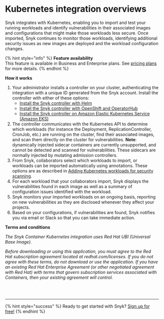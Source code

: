 # Kubernetes integration overviews

Snyk integrates with Kubernetes, enabling you to import and test your running workloads and identify vulnerabilities in their associated images and configurations that might make those workloads less secure. Once imported, Snyk continues to monitor those workloads, identifying additional security issues as new images are deployed and the workload configuration changes.

{% hint style="info" %}
**Feature availability**  
This feature is available in Business and Enterprise plans. See [pricing plans](https://snyk.io/plans/) for more details.
{% endhint %}

**How it works**

1. Your administrator installs a controller on your cluster, authenticating the integration with a unique ID generated from the Snyk account. Install the controller with either of these options:
   * [Install the Snyk controller with Helm](https://support.snyk.io/hc/articles/360003916158#UUID-753328ea-3d73-0eeb-4301-c22522273797)
   * [Install the Snyk controller with OpenShift and OperatorHub](https://support.snyk.io/hc/articles/360006548317#UUID-7b1c8c43-51a6-d807-5623-e2338f830623)
   * [Install the Snyk controller on Amazon Elastic Kubernetes Service \(Amazon EKS\)](https://support.snyk.io/hc/en-us/articles/360011128137)
2. The controller communicates with the Kubernetes API to determine which workloads \(for instance the Deployment, ReplicationController, CronJob, etc.\) are running on the cluster, find their associated images, and scan them directly on the cluster for vulnerabilities. **Note**: dynamically injected sidecar containers are currently unsupported, and cannot be detected and scanned for vulnerabilities. These sidecars are normally injected by mutating admission controllers.
3. From Snyk, collaborators select which workloads to import, or workloads can be imported automatically using annotations. These options are as described in [Adding Kubernetes workloads for security scanning](https://support.snyk.io/hc/articles/360003947117#UUID-a0526554-0943-3363-6977-7a11f766ede2).
4. For each workload that your collaborators import, Snyk displays the vulnerabilities found in each image as well as a summary of configuration issues identified with the workload.
5. Snyk monitors your imported workloads on an ongoing basis, reporting on new vulnerabilities as they are disclosed whenever they affect your projects.
6. Based on your configurations, if vulnerabilities are found, Snyk notifies you via email or Slack so that you can take immediate action.

**Terms and conditions**

_The Snyk Container Kubernetes integration uses Red Hat UBI \(Universal Base Image\)._

_Before downloading or using this application, you must agree to the Red Hat subscription agreement located at redhat.com/licenses. If you do not agree with these terms, do not download or use the application. If you have an existing Red Hat Enterprise Agreement \(or other negotiated agreement with Red Hat\) with terms that govern subscription services associated with Containers, then your existing agreement will control._

 
<br><br><hr>

{% hint style="success" %}
Ready to get started with Snyk? [Sign up for free!](https://snyk.io/login?cta=sign-up&loc=footer&page=support_docs_page)
{% endhint %}